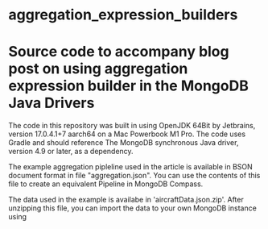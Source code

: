 # aggregation_expression_builders
# Source code to accompany blog post on using aggregation expression builder in the MongoDB Java Drivers

The code in this repository was built in using OpenJDK 64Bit by Jetbrains, version 17.0.4.1+7 aarch64 
on a Mac Powerbook M1 Pro. The code uses Gradle and should reference The MongoDB synchronous Java 
driver, version 4.9 or later, as a dependency.

The example aggregation pipleline used in the article is available in BSON document format in  file 
"aggregation.json". You can use the contents of this file to create an equivalent Pipeline in MongoDB 
Compass.

The data used in the example is availabe in 'aircraftData.json.zip'. After unzipping this file, you
can import the data to your own MongoDB instance using 
